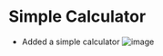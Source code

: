 # Simple Calculator

* Added a simple calculator
![image](https://user-images.githubusercontent.com/84817579/212483366-5790b6a7-7ec1-40fe-8910-eeec238db818.png)


